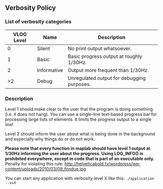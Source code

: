 ## Verbosity Policy

### List of verbosity categories

VLOG Level | Name        | Description
-----------|-------------|--------------------------------------------
0          | Silent      | No print output whatsoever.
1          | Basic       | Basic progress output at roughly 1/30Hz.
2          | Informative | Output more frequent than 1/30Hz. 
>2         | Debug       | Unregulated output for debugging purposes.

### Description
Level 1 should make clear to the user that the program is doing something (i.e. it does not hang). You can use a single-line text-based progress bar for processing large lists of elements. It limits the progress output to a single line!

Level 2 should inform the user about what is being done in the background and especially why things do or do not work. 

**Please note that every function in maplab should have level 1 output at 1/30Hz informing the user about the progress. 
Using LOG_INFO() is prohibited everywhere, except in code that is part of an executable only.** Penalty for violating this rule: http://helveticabold.tv/wordpress/wp-content/uploads/2010/03/09_fondue.jpg

You can start any application with verbosity level X like this: ```./application --v=X```
